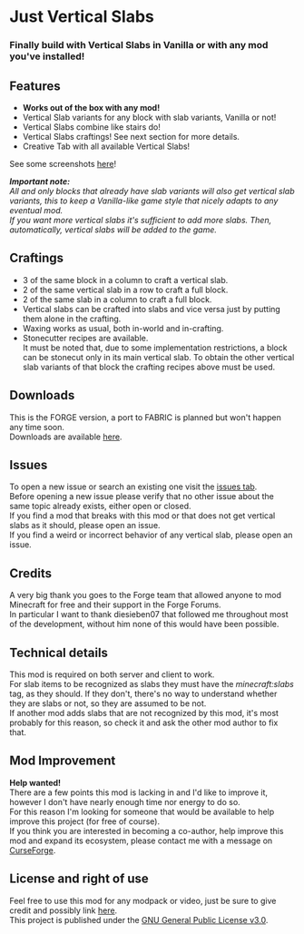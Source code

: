 # Just Vertical Slabs
### Finally build with Vertical Slabs in Vanilla or with any mod you've installed!

## Features
- **Works out of the box with any mod!**
- Vertical Slab variants for any block with slab variants, Vanilla or not!
- Vertical Slabs combine like stairs do!
- Vertical Slabs craftings! See next section for more details.
- Creative Tab with all available Vertical Slabs!

See some screenshots [here](https://www.curseforge.com/minecraft/mc-mods/just-vertical-slabs/screenshots)!

***Important note:***  
*All and only blocks that already have slab variants will also get vertical slab variants, this to keep a Vanilla-like game style that nicely adapts to any eventual mod.  
If you want more vertical slabs it's sufficient to add more slabs. Then, automatically, vertical slabs will be added to the game.*

## Craftings
- 3 of the same block in a column to craft a vertical slab.
- 2 of the same vertical slab in a row to craft a full block.
- 2 of the same slab in a column to craft a full block.
- Vertical slabs can be crafted into slabs and vice versa just by putting them alone in the crafting.
- Waxing works as usual, both in-world and in-crafting.
- Stonecutter recipes are available.  
  It must be noted that, due to some implementation restrictions, a block can be stonecut only in its main vertical slab. To obtain the other vertical slab variants of that block the crafting recipes above must be used.

## Downloads
This is the FORGE version, a port to FABRIC is planned but won't happen any time soon.  
Downloads are available [here](https://www.curseforge.com/minecraft/mc-mods/just-vertical-slabs/files).

## Issues
To open a new issue or search an existing one visit the [issues tab](https://github.com/Nyphet/just-vertical-slabs/issues).  
Before opening a new issue please verify that no other issue about the same topic already exists, either open or closed.  
If you find a mod that breaks with this mod or that does not get vertical slabs as it should, please open an issue.  
If you find a weird or incorrect behavior of any vertical slab, please open an issue.

## Credits
A very big thank you goes to the Forge team that allowed anyone to mod Minecraft for free and their support in the Forge Forums.  
In particular I want to thank diesieben07 that followed me throughout most of the development, without him none of this would have been possible.

## Technical details
This mod is required on both server and client to work.  
For slab items to be recognized as slabs they must have the *minecraft:slabs* tag, as they should. If they don't, there's no way to understand whether they are slabs or not, so they are assumed to be not.  
If another mod adds slabs that are not recognized by this mod, it's most probably for this reason, so check it and ask the other mod author to fix that.

## Mod Improvement
**Help wanted!**  
There are a few points this mod is lacking in and I'd like to improve it, however I don't have nearly enough time nor energy to do so.  
For this reason I'm looking for someone that would be available to help improve this project (for free of course).  
If you think you are interested in becoming a co-author, help improve this mod and expand its ecosystem, please contact me with a message on [CurseForge](https://www.curseforge.com/private-messages/send?recipient=crystal_spider_).

## License and right of use
Feel free to use this mod for any modpack or video, just be sure to give credit and possibly link [here](https://github.com/Nyphet/just-vertical-slabs#readme).  
This project is published under the [GNU General Public License v3.0](https://github.com/Nyphet/just-vertical-slabs/blob/master/LICENSE).
